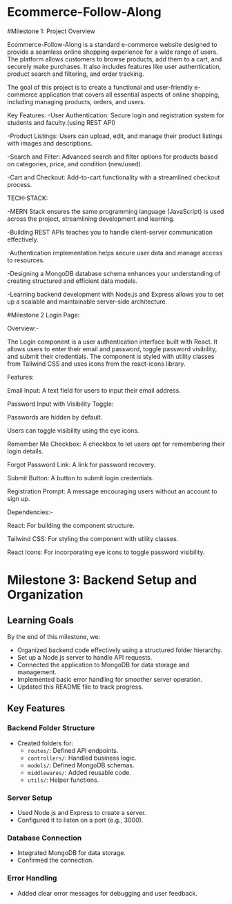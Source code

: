 # Ecommerce-Follow-Along
#Milestone 1: Project Overview

Ecommerce-Follow-Along is a standard e-commerce website designed to provide a seamless online shopping experience for a wide range of users. The platform allows customers to browse products, add them to a cart, and securely make purchases. It also includes features like user authentication, product search and filtering, and order tracking.

The goal of this project is to create a functional and user-friendly e-commerce application that covers all essential aspects of online shopping, including managing products, orders, and users.


Key Features:
-User Authentication: Secure login and registration system for students and faculty.(using REST API)

-Product Listings: Users can upload, edit, and manage their product listings with images and descriptions.

-Search and Filter: Advanced search and filter options for products based on categories, price, and condition (new/used).

-Cart and Checkout: Add-to-cart functionality with a streamlined checkout process.

TECH-STACK:

-MERN Stack ensures the same programming language (JavaScript) is used across the project, streamlining development and learning.

-Building REST APIs teaches you to handle client-server communication effectively.

-Authentication implementation helps secure user data and manage access to resources.

-Designing a MongoDB database schema enhances your understanding of creating structured and efficient data models.

-Learning backend development with Node.js and Express allows you to set up a scalable and maintainable server-side architecture.


#Milestone 2
Login Page:

Overview:-

The Login component is a user authentication interface built with React. It allows users to enter their email and password, toggle password visibility, and submit their credentials. The component is styled with utility classes from Tailwind CSS and uses icons from the react-icons library.

Features:

Email Input: A text field for users to input their email address.

Password Input with Visibility Toggle:

Passwords are hidden by default.

Users can toggle visibility using the eye icons.

Remember Me Checkbox: A checkbox to let users opt for remembering their login details.

Forgot Password Link: A link for password recovery.

Submit Button: A button to submit login credentials.

Registration Prompt: A message encouraging users without an account to sign up.

Dependencies:-

React: For building the component structure.

Tailwind CSS: For styling the component with utility classes.

React Icons: For incorporating eye icons to toggle password visibility.

# Milestone 3: Backend Setup and Organization

## Learning Goals
By the end of this milestone, we:
- Organized backend code effectively using a structured folder hierarchy.
- Set up a Node.js server to handle API requests.
- Connected the application to MongoDB for data storage and management.
- Implemented basic error handling for smoother server operation.
- Updated this README file to track progress.

## Key Features

### Backend Folder Structure
- Created folders for:
  - `routes/`: Defined API endpoints.
  - `controllers/`: Handled business logic.
  - `models/`: Defined MongoDB schemas.
  - `middlewares/`: Added reusable code.
  - `utils/`: Helper functions.

### Server Setup
- Used Node.js and Express to create a server.
- Configured it to listen on a port (e.g., 3000).

### Database Connection
- Integrated MongoDB for data storage.
- Confirmed the connection.

### Error Handling
- Added clear error messages for debugging and user feedback.
